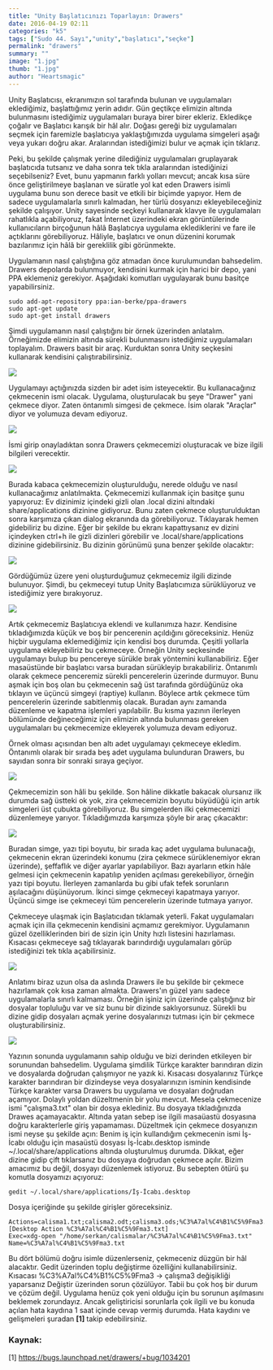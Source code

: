 ```yaml
---
title: "Unity Başlatıcınızı Toparlayın: Drawers"
date: 2016-04-19 02:11
categories: "k5"
tags: ["Sudo 44. Sayı","unity","başlatıcı","seçke"]
permalink: "drawers"
summary: ""
image: "1.jpg"
thumb: "1.jpg"
author: "Heartsmagic"
---
```


Unity Başlatıcısı, ekranımızın sol tarafında bulunan ve uygulamaları eklediğimiz, başlattığımız yerin adıdır. Gün geçtikçe elimizin altında bulunmasını istediğimiz uygulamaları buraya birer birer ekleriz. Ekledikçe çoğalır ve Başlatıcı karışık bir hâl alır. Doğası gereği biz uygulamaları seçmek için faremizle başlatıcıya yaklaştığımızda uygulama simgeleri aşağı veya yukarı doğru akar. Aralarından istediğimizi bulur ve açmak için tıklarız.

Peki, bu şekilde çalışmak yerine dilediğiniz uygulamaları gruplayarak başlatıcıda tutsanız ve daha sonra tek tıkla aralarından istediğinizi seçebilseniz? Evet, bunu yapmanın farklı yolları mevcut; ancak kısa süre önce geliştirilmeye başlanan ve süratle yol kat eden Drawers isimli uygulama bunu son derece basit ve etkili bir biçimde yapıyor. Hem de sadece uygulamalarla sınırlı kalmadan, her türlü dosyanızı ekleyebileceğiniz şekilde çalışıyor. Unity sayesinde seçkeyi kullanarak klavye ile uygulamaları rahatlıkla açabiliyoruz, fakat İnternet üzerindeki ekran görüntülerinde kullanıcıların birçoğunun hâlâ Başlatıcıya uygulama eklediklerini ve fare ile açtıklarını görebiliyoruz. Hâliyle, başlatıcı ve onun düzenini korumak bazılarımız için hâlâ bir gereklilik gibi görünmekte.

Uygulamanın nasıl çalıştığına göz atmadan önce kurulumundan bahsedelim. Drawers depolarda bulunmuyor, kendisini kurmak için harici bir depo, yani PPA eklemeniz gerekiyor. Aşağıdaki komutları uygulayarak bunu basitçe yapabilirsiniz.

```
sudo add-apt-repository ppa:ian-berke/ppa-drawers
sudo apt-get update
sudo apt-get install drawers
```

Şimdi uygulamanın nasıl çalıştığını bir örnek üzerinden anlatalım. Örneğimizde elimizin altında sürekli bulunmasını istediğimiz uygulamaları toplayalım. Drawers basit bir araç. Kurduktan sonra Unity seçkesini kullanarak kendisini çalıştırabilirsiniz.

![](images/post/drawers/drawers1.png)

Uygulamayı açtığınızda sizden bir adet isim isteyecektir. Bu kullanacağınız çekmecenin ismi olacak. Uygulama, oluşturulacak bu şeye "Drawer" yani çekmece diyor. Zaten öntanımlı simgesi de çekmece. İsim olarak "Araçlar" diyor ve yolumuza devam ediyoruz.

![](images/post/drawers/drawers2.png)

İsmi girip onayladıktan sonra Drawers çekmecemizi oluşturacak ve bize ilgili bilgileri verecektir.

![](images/post/drawers/drawers3.png)

Burada kabaca çekmecemizin oluşturulduğu, nerede olduğu ve nasıl kullanacağımız anlatılmakta. Çekmecemizi kullanmak için basitçe şunu yapıyoruz: Ev dizinimiz içindeki gizli olan .local dizini altındaki share/applications dizinine gidiyoruz. Bunu zaten çekmece oluşturulduktan sonra karşımıza çıkan dialog ekranında da görebiliyoruz. Tıklayarak hemen gidebiliriz bu dizine. Eğer bir şekilde bu ekranı kapattıysanız ev dizini içindeyken ctrl+h ile gizli dizinleri görebilir ve .local/share/applications dizinine gidebilirsiniz. Bu dizinin görünümü şuna benzer şekilde olacaktır:

![](images/post/drawers/drawers4.png)

Gördüğümüz üzere yeni oluşturduğumuz çekmecemiz ilgili dizinde bulunuyor. Şimdi, bu çekmeceyi tutup Unity Başlatıcımıza sürüklüyoruz ve istediğimiz yere bırakıyoruz.

![](images/post/drawers/drawers5.png)

Artık çekmecemiz Başlatıcıya eklendi ve kullanımıza hazır. Kendisine tıkladığımızda küçük ve boş bir pencerenin açıldığını göreceksiniz. Henüz hiçbir uygulama eklemediğimiz için kendisi boş durumda. Çeşitli yollarla uygulama ekleyebiliriz bu çekmeceye. Örneğin Unity seçkesinde uygulamayı bulup bu pencereye sürükle bırak yöntemini kullanabiliriz. Eğer masaüstünde bir başlatıcı varsa buradan sürükleyip bırakabiliriz. Öntanımlı olarak çekmece penceremiz sürekli pencerelerin üzerinde durmuyor. Bunu aşmak için boş olan bu çekmecenin sağ üst tarafında gördüğünüz oka tıklayın ve üçüncü simgeyi (raptiye) kullanın. Böylece artık çekmece tüm pencerelerin üzerinde sabitlenmiş olacak. Buradan aynı zamanda düzenleme ve kapatma işlemleri yapılabilir. Bu kısma yazının ilerleyen bölümünde değineceğimiz için elimizin altında bulunması gereken uygulamaları bu çekmecemize ekleyerek yolumuza devam ediyoruz.

Örnek olması açısından ben altı adet uygulamayı çekmeceye ekledim. Öntanımlı olarak bir sırada beş adet uygulama bulunduran Drawers, bu sayıdan sonra bir sonraki sıraya geçiyor.

![](images/post/drawers/drawers6.png)

Çekmecemizin son hâli bu şekilde. Son hâline dikkatle bakacak olursanız ilk durumda sağ üstteki ok yok, zira çekmecemizin boyutu büyüdüğü için artık simgeleri üst çubukta görebiliyoruz. Bu simgelerden ilki çekmecemizi düzenlemeye yarıyor. Tıkladığımızda karşımıza şöyle bir araç çıkacaktır:

![](images/post/drawers/drawers7.png)

Buradan simge, yazı tipi boyutu, bir sırada kaç adet uygulama bulunacağı, çekmecenin ekran üzerindeki konumu (zira çekmece sürüklenemiyor ekran üzerinde), şeffaflık ve diğer ayarlar yapılabiliyor. Bazı ayarların etkin hâle gelmesi için çekmecenin kapatılıp yeniden açılması gerekebiliyor, örneğin yazı tipi boyutu. İlerleyen zamanlarda bu gibi ufak tefek sorunların aşılacağını düşünüyorum. İkinci simge çekmeceyi kapatmaya yarıyor. Üçüncü simge ise çekmeceyi tüm pencerelerin üzerinde tutmaya yarıyor.

Çekmeceye ulaşmak için Başlatıcıdan tıklamak yeterli. Fakat uygulamaları açmak için illa çekmecenin kendisini açmamız gerekmiyor. Uygulamanın güzel özelliklerinden biri de sizin için Unity hızlı listesini hazırlaması. Kısacası çekmeceye sağ tıklayarak barındırdığı uygulamaları görüp istediğinizi tek tıkla açabilirsiniz.

![](images/post/drawers/drawers8.png)


Anlatımı biraz uzun olsa da aslında Drawers ile bu şekilde bir çekmece hazırlamak çok kısa zaman almakta. Drawers'ın güzel yanı sadece uygulamalarla sınırlı kalmaması. Örneğin işiniz için üzerinde çalıştığınız bir dosyalar topluluğu var ve siz bunu bir dizinde saklıyorsunuz. Sürekli bu dizine gidip dosyaları açmak yerine dosyalarınızı tutması için bir çekmece oluşturabilirsiniz.

![](images/post/drawers/drawers9.png)


Yazının sonunda uygulamanın sahip olduğu ve bizi derinden etkileyen bir sorunundan bahsedelim. Uygulama şimdilik Türkçe karakter barındıran dizin ve dosyalarda doğrudan çalışmıyor ne yazık ki. Kısacası dosyalarınız Türkçe karakter barındıran bir dizindeyse veya dosyalarınızın isminin kendisinde Türkçe karakter varsa Drawers bu uygulama ve dosyaları doğrudan açamıyor. Dolaylı yoldan düzeltmenin bir yolu mevcut. Mesela çekmecenize ismi "çalışma3.txt" olan bir dosya eklediniz. Bu dosyaya tıkladığınızda Drawes açamayacaktır. Altında yatan sebep ise ilgili masaüastü dosyasına doğru karakterlerle giriş yapamaması. Düzeltmek için çekmece dosyanızın ismi neyse şu şekilde açın:
Benim iş için kullandığım çekmecenin ismi İş-İcabı olduğu için masaüstü dosyası İş-İcabı.desktop isminde ~/.local/share/applications altında oluşturulmuş durumda. Dikkat, eğer dizine gidip çift tıklarsanız bu dosyaya doğrudan çekmece açılır. Bizim amacımız bu değil, dosyayı düzenlemek istiyoruz. Bu sebepten ötürü şu komutla dosyamızı açıyoruz:

```
gedit ~/.local/share/applications/İş-İcabı.desktop
```
Dosya içeriğinde şu şekilde girişler göreceksiniz.

```
Actions=calisma1.txt;calisma2.odt;calisma3.ods;%C3%A7al%C4%B1%C5%9Fma3.txt
[Desktop Action %C3%A7al%C4%B1%C5%9Fma3.txt]
Exec=xdg-open "/home/serkan/calismalar/%C3%A7al%C4%B1%C5%9Fma3.txt"
Name=%C3%A7al%C4%B1%C5%9Fma3.txt
```

Bu dört bölümü doğru isimle düzenlerseniz, çekmeceniz düzgün bir hâl alacaktır. Gedit üzerinden toplu değiştirme özelliğini kullanabilirsiniz. Kısacası %C3%A7al%C4%B1%C5%9Fma3 -> çalışma3 değişikliği yaparsanız Değiştir üzerinden sorun çözülüyor. Tabii bu çok hoş bir durum ve çözüm değil. Uygulama henüz çok yeni olduğu için bu sorunun aşılmasını beklemek zorundayız. Ancak geliştiricisi sorunlarla çok ilgili ve bu konuda açılan hata kaydına 1 saat içinde cevap vermiş durumda. Hata kaydını ve gelişmeleri şuradan **[1]** takip edebilirsiniz.

### Kaynak:
[1] <https://bugs.launchpad.net/drawers/+bug/1034201>
